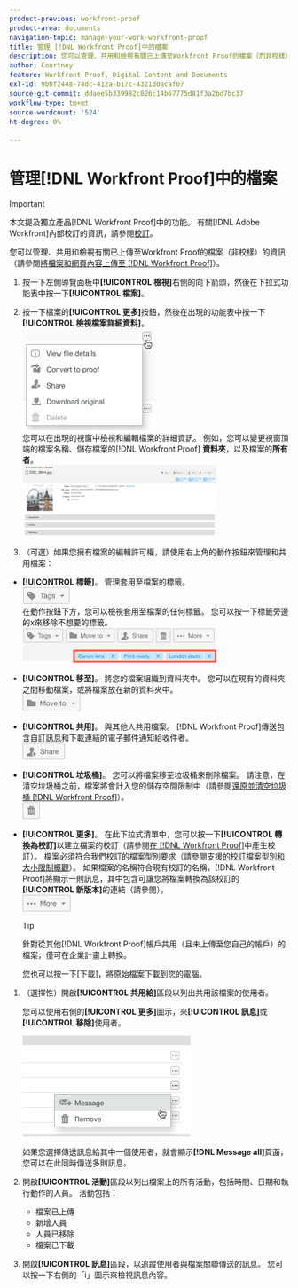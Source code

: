 ```yaml
---
product-previous: workfront-proof
product-area: documents
navigation-topic: manage-your-work-workfront-proof
title: 管理 [!DNL Workfront Proof]中的檔案
description: 您可以管理、共用和檢視有關已上傳至Workfront Proof的檔案（而非校樣）的資訊(請參閱將檔案和網頁內容上傳至Workfront Proof)。
author: Courtney
feature: Workfront Proof, Digital Content and Documents
exl-id: 9bbf2448-74dc-412a-b17c-4321d0acaf07
source-git-commit: ddaee5b339982c826c14b67775d81f3a2bd7bc37
workflow-type: tm+mt
source-wordcount: '524'
ht-degree: 0%

---
```


# 管理[!DNL Workfront Proof]中的檔案

>[!IMPORTANT]
>
>本文提及獨立產品[!DNL Workfront Proof]中的功能。 有關[!DNL Adobe Workfront]內部校訂的資訊，請參閱[校訂](../../../review-and-approve-work/proofing/proofing.md)。

您可以管理、共用和檢視有關已上傳至Workfront Proof的檔案（非校樣）的資訊（請參閱[將檔案和網頁內容上傳至 [!DNL Workfront Proof]](../../../workfront-proof/wp-work-proofsfiles/create-proofs-and-files/upload-files-web-content.md)）。

1. 按一下左側導覽面板中&#x200B;**[!UICONTROL 檢視]**&#x200B;右側的向下箭頭，然後在下拉式功能表中按一下&#x200B;**[!UICONTROL 檔案]**。

1. 按一下檔案的&#x200B;**[!UICONTROL 更多]**&#x200B;按鈕，然後在出現的功能表中按一下&#x200B;**[!UICONTROL 檢視檔案詳細資料]**。\
   ![檢視檔案詳細資料](assets/click-more-then-view-file-details.png)\
   您可以在出現的視窗中檢視和編輯檔案的詳細資訊。 例如，您可以變更視窗頂端的檔案名稱、儲存檔案的[!DNL Workfront Proof] **資料夾**，以及檔案的&#x200B;**所有者**。\
   ![檔案詳細資料](assets/file-details-page-350x129.png)

1. （可選）如果您擁有檔案的編輯許可權，請使用右上角的動作按鈕來管理和共用檔案：

* **[!UICONTROL 標籤]**。 管理套用至檔案的標籤。\
   ![標籤按鈕](assets/tags-button.png)\
   在動作按鈕下方，您可以檢視套用至檔案的任何標籤。 您可以按一下標籤旁邊的x來移除不想要的標籤。\
   ![檢視檔案標籤](assets/view-file-tags-350x64.png)

* **[!UICONTROL 移至]**。 將您的檔案組織到資料夾中。 您可以在現有的資料夾之間移動檔案，或將檔案放在新的資料夾中。\
   ![資料夾按鈕](assets/folder-button.png)

* **[!UICONTROL 共用]**。 與其他人共用檔案。 [!DNL Workfront Proof]傳送包含自訂訊息和下載連結的電子郵件通知給收件者。\
   ![共用按鈕](assets/share-button.png)

* **[!UICONTROL 垃圾桶]**。 您可以將檔案移至垃圾桶來刪除檔案。 請注意，在清空垃圾桶之前，檔案將會計入您的儲存空間限制中（請參閱[還原並清空垃圾桶 [!DNL Workfront Proof]](../../../workfront-proof/wp-work-proofsfiles/manage-your-work/restore-and-empty-trash.md)）。\
   ![垃圾桶按鈕](assets/trash-button.png)

* **[!UICONTROL 更多]**。 在此下拉式清單中，您可以按一下&#x200B;**[!UICONTROL 轉換為校訂]**&#x200B;以建立檔案的校訂（請參閱[在 [!DNL Workfront Proof]](../../../workfront-proof/wp-work-proofsfiles/create-proofs-and-files/generate-proofs.md)中產生校訂）。 檔案必須符合我們校訂的檔案型別要求（請參閱[支援的校訂檔案型別和大小限制概觀](../../../review-and-approve-work/proofing/proofing-overview/supported-proofing-file-types.md)）。 如果檔案的名稱符合現有校訂的名稱，[!DNL Workfront Proof]將顯示一則訊息，其中包含可讓您將檔案轉換為該校訂的&#x200B;**[!UICONTROL 新版本]**&#x200B;的連結（請參閱）。\
   ![其他按鈕](assets/more-button-text-version.png)

  >[!TIP]
  >
  >針對從其他[!DNL Workfront Proof]帳戶共用（且未上傳至您自己的帳戶）的檔案，僅可在企業計畫上轉換。

  您也可以按一下[下載&#x200B;**&#x200B;**]，將原始檔案下載到您的電腦。

1. （選擇性）開啟&#x200B;**[!UICONTROL 共用給]**&#x200B;區段以列出共用該檔案的使用者。

   您可以使用右側的&#x200B;**[!UICONTROL 更多]**&#x200B;圖示，來&#x200B;**[!UICONTROL 訊息]**&#x200B;或&#x200B;**[!UICONTROL 移除]**&#x200B;使用者。

   ![訊息並移除](assets/message-and-remove.png)

   如果您選擇傳送訊息給其中一個使用者，就會顯示&#x200B;**[!DNL Message all]**&#x200B;頁面，您可以在此同時傳送多則訊息。

1. 開啟&#x200B;**[!UICONTROL 活動]**&#x200B;區段以列出檔案上的所有活動，包括時間、日期和執行動作的人員。 活動包括：

   * 檔案已上傳
   * 新增人員
   * 人員已移除
   * 檔案已下載

1. 開啟&#x200B;**[!UICONTROL 訊息]**&#x200B;區段，以追蹤使用者與檔案關聯傳送的訊息。 您可以按一下右側的「i」圖示來檢視訊息內容。

